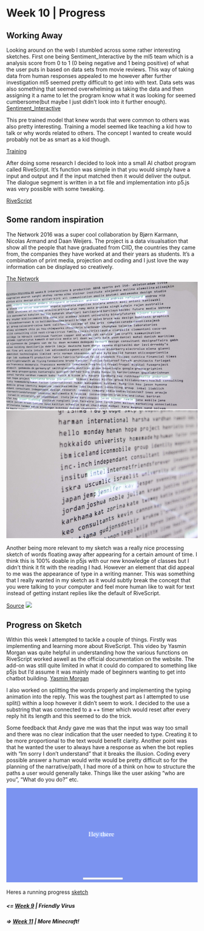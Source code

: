 # Week 10 | Progress

## Working Away

Looking around on the web I stumbled across some rather interesting sketches. First one being Sentiment_Interactive by the ml5 team which is a analysis score from 0 to 1 (0 being negative and 1 being positive) of what the user puts in based on data sets from movie reviews. This way of taking data from human responses appealed to me however after further investigation ml5 seemed pretty difficult to get into with text. Data sets was also something that seemed overwhelming as taking the data and then assigning it a name to let the program know what it was looking for seemed cumbersome(but maybe I just didn’t look into it further enough).  
[Sentiment_Interactive](https://editor.p5js.org/ml5/sketches/Sentiment_Interactive)

This pre trained model that knew words that were common to others was also pretty interesting. Training a model seemed like teaching a kid how to talk or why words related to others. The concept I wanted to create would probably not be as smart as a kid though. 

[Training](https://editor.p5js.org/ml5/sketches/Word2Vec_Interactive)

After doing some research I decided to look into a  small AI chatbot program called RiveScript. It’s function was simple in that you would simply have a input and output and if the input matched then it would deliver the output. The dialogue segment is written in a txt file and implementation into p5.js was very possible with some tweaking. 

[RiveScript](https://www.rivescript.com/about) 

## Some random inspiration 

The Network 2016 was a super cool collaboration by Bjørn Karmann, Nicolas Armand and Daan Weijers. The project is a data visualsation that show all the people that have graduated from CIID, the countries they came from, the companies they have worked at and their years as students. It’s a combination of print media, projection and coding and I just love the way information can be displayed so creatively. 

[The Network](http://bjoernkarmann.dk/thenetwork)
![](1.jpg) ![](2.jpg)

Another being more relevant to my sketch was a really nice processing sketch of words floating away after appearing for a certain amount of time. I think this is 100% doable in p5js with our new knowledge of classes but I didn’t think it fit with the reading I had. However an element that did appeal to me was the appearance of type in a writing manner. This was something that I really wanted in my sketch as it would subtly break the concept that you were talking to your computer and feel more human like to wait for text instead of getting instant replies like the default of RiveScript. 

[Source](https://www.openprocessing.org/sketch/446720)
![](5.gif)

## Progress on Sketch

Within this week I attempted to tackle a couple of things. Firstly was implementing and learning more about RiveScript. This video by Yasmin Morgan was quite helpful in understanding how the various functions on RiveScript worked aswell as the official documentation on the website. The add-on was still quite limited in what it could do compared to something like p5js but I’d assume it was mainly made of beginners wanting to get into chatbot building. 
[Yasmin Morgan](https://www.youtube.com/watch?v=IhM0rmFUWGs&t=2172s&ab_channel=In-grid)

I also worked on splitting the words properly and implementing the typing animation into the reply. This was the toughest part as I attempted to use split() within a loop however it didn’t seem to work. I decided to the use a substring that was connected to a ++ timer which would reset after every reply hit its length and this seemed to do the trick. 

Some feedback that Andy gave me was that the input was way too small and there was no clear indication that the user needed to type. Creating it to be more proportional to the text would benefit clarity. Another point was that he wanted the user to always have a response as when the bot replies with “Im sorry I don’t understand” that it breaks the illusion. Coding every possible answer a human would write would be pretty difficult so for the planning of the narrative/path, I had more of a think on how to structure the paths a user would generally take. Things like the user asking “who are you”, “What do you do?” etc. 

![](3.PNG)

Heres a running progress [sketch](https://jamtt.github.io/Codewords/Week%209/StartofSomething/)

##### <= [Week 9](https://github.com/Jamtt/Codewords/blob/master/Week%209/readme.md) | Friendly Virus
##### => [Week 11](https://github.com/Jamtt/Codewords/blob/master/Week_11/readme.md) | More Minecraft!

